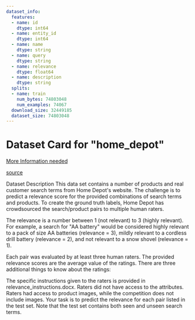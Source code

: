 ```yaml
---
dataset_info:
  features:
  - name: id
    dtype: int64
  - name: entity_id
    dtype: int64
  - name: name
    dtype: string
  - name: query
    dtype: string
  - name: relevance
    dtype: float64
  - name: description
    dtype: string
  splits:
  - name: train
    num_bytes: 74803048
    num_examples: 74067
  download_size: 32449185
  dataset_size: 74803048
---
```

# Dataset Card for "home_depot"

[More Information needed](https://github.com/huggingface/datasets/blob/main/CONTRIBUTING.md#how-to-contribute-to-the-dataset-cards)

[source](https://www.kaggle.com/competitions/home-depot-product-search-relevance)

Dataset Description
This data set contains a number of products and real customer search terms from Home Depot's website. The challenge is to predict a relevance score for the provided combinations of search terms and products. To create the ground truth labels, Home Depot has crowdsourced the search/product pairs to multiple human raters.

The relevance is a number between 1 (not relevant) to 3 (highly relevant). For example, a search for "AA battery" would be considered highly relevant to a pack of size AA batteries (relevance = 3), mildly relevant to a cordless drill battery (relevance = 2), and not relevant to a snow shovel (relevance = 1).

Each pair was evaluated by at least three human raters. The provided relevance scores are the average value of the ratings. There are three additional things to know about the ratings:

The specific instructions given to the raters is provided in relevance_instructions.docx.
Raters did not have access to the attributes.
Raters had access to product images, while the competition does not include images.
Your task is to predict the relevance for each pair listed in the test set. Note that the test set contains both seen and unseen search terms.

